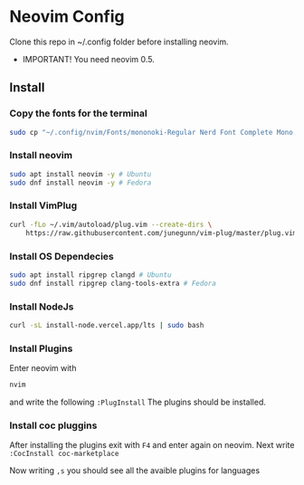 # Neovim Config

Clone this repo in ~/.config folder before installing neovim.

* IMPORTANT! You need neovim 0.5.

## Install

### Copy the fonts for the terminal

``` bash
sudo cp "~/.config/nvim/Fonts/mononoki-Regular Nerd Font Complete Mono.ttf" "/usr/share/fonts/mononoki-Regular Nerd Font Complete Mono.ttf"
```

### Install neovim

``` bash
sudo apt install neovim -y # Ubuntu
sudo dnf install neovim -y # Fedora
```

### Install VimPlug

```bash
curl -fLo ~/.vim/autoload/plug.vim --create-dirs \
    https://raw.githubusercontent.com/junegunn/vim-plug/master/plug.vim
```

### Install OS Dependecies

```bash
sudo apt install ripgrep clangd # Ubuntu
sudo dnf install ripgrep clang-tools-extra # Fedora
```

### Install NodeJs

```bash
curl -sL install-node.vercel.app/lts | sudo bash
```
### Install Plugins

Enter neovim with
```bash
nvim
```
and write the following `:PlugInstall`
The plugins should be installed.

### Install coc pluggins

After installing the plugins exit with `F4` and enter again on neovim.
Next write `:CocInstall coc-marketplace`

Now writing `,s` you should see all the avaible plugins for languages


